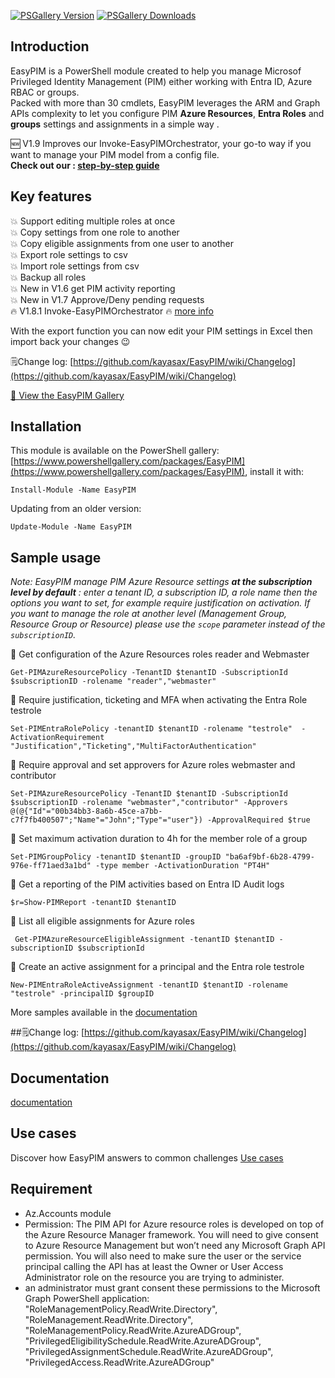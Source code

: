 [![PSGallery Version](https://img.shields.io/powershellgallery/v/easypim.svg?style=flat&logo=powershell&label=PSGallery%20Version)](https://www.powershellgallery.com/packages/easypim) [![PSGallery Downloads](https://img.shields.io/powershellgallery/dt/easypim.svg?style=flat&logo=powershell&label=PSGallery%20Downloads)](https://www.powershellgallery.com/packages/easypim)

## Introduction

EasyPIM is a PowerShell module created to help you manage Microsof Privileged Identity Management (PIM) either working with Entra ID, Azure RBAC or groups.  
Packed with more than 30 cmdlets, EasyPIM leverages the ARM and Graph APIs complexity to let you configure PIM **Azure Resources**, **Entra Roles** and **groups** settings and assignments in a simple way .  

🆕 V1.9 Improves our Invoke-EasyPIMOrchestrator, your go-to way if you want to manage your PIM model from a config file.  
**Check out our :  [step-by-step guide](https://github.com/kayasax/EasyPIM/wiki/Invoke%E2%80%90EasyPIMOrchestrator-step%E2%80%90by%E2%80%90step-guide)**

## Key features
:boom: Support editing multiple roles at once  
:boom: Copy settings from one role to another  
:boom: Copy eligible assignments from one user to another  
:boom: Export role settings to csv  
:boom: Import role settings from csv  
:boom: Backup all roles  
:boom: New in V1.6 get PIM activity reporting  
:boom: New in V1.7 Approve/Deny pending requests  
:fire: V1.8.1 Invoke-EasyPIMOrchestrator :fire: [more info](https://github.com/kayasax/EasyPIM/wiki/Invoke%E2%80%90EasyPIMOrchestrator)

With the export function you can now edit your PIM settings in Excel then import back your changes :wink:

🗒️Change log: [https://github.com/kayasax/EasyPIM/wiki/Changelog](https://github.com/kayasax/EasyPIM/wiki/Changelog)

[📸 View the EasyPIM Gallery](Gallery.html)

## Installation
This module is available on the PowerShell gallery: [https://www.powershellgallery.com/packages/EasyPIM](https://www.powershellgallery.com/packages/EasyPIM), install it with:
```pwsh
Install-Module -Name EasyPIM
```
Updating from an older version:
```pwsh
Update-Module -Name EasyPIM
```

## Sample usage

*Note: EasyPIM manage PIM Azure Resource settings **at the subscription level by default** : enter a tenant ID, a subscription ID, a role name
then the options you want to set, for example require justification on activation.
If you want to manage the role at another level (Management Group, Resource Group or Resource) please use the `scope` parameter instead of the `subscriptionID`.*


:large_blue_diamond: Get configuration of the Azure Resources roles reader and Webmaster
 ```pwsh
 Get-PIMAzureResourcePolicy -TenantID $tenantID -SubscriptionId $subscriptionID -rolename "reader","webmaster"
 ```

:large_blue_diamond: Require justification, ticketing and MFA when activating the Entra Role testrole
 ```pwsh
 Set-PIMEntraRolePolicy -tenantID $tenantID -rolename "testrole"  -ActivationRequirement "Justification","Ticketing","MultiFactorAuthentication"
 ```

:large_blue_diamond: Require approval and set approvers for Azure roles webmaster and contributor
```pwsh
Set-PIMAzureResourcePolicy -TenantID $tenantID -SubscriptionId $subscriptionID -rolename "webmaster","contributor" -Approvers  @(@{"Id"="00b34bb3-8a6b-45ce-a7bb-c7f7fb400507";"Name"="John";"Type"="user"}) -ApprovalRequired $true
```

:large_blue_diamond: Set maximum activation duration to 4h for the member role of a group
```pwsh
Set-PIMGroupPolicy -tenantID $tenantID -groupID "ba6af9bf-6b28-4799-976e-ff71aed3a1bd" -type member -ActivationDuration "PT4H"
```

:large_blue_diamond: Get a reporting of the PIM activities based on Entra ID Audit logs
```pwsh
$r=Show-PIMReport -tenantID $tenantID
```

:large_blue_diamond: List all eligible assignments for Azure roles
```pwsh
 Get-PIMAzureResourceEligibleAssignment -tenantID $tenantID -subscriptionID $subscriptionId
```

:large_blue_diamond: Create an active assignment for a principal and the Entra role testrole
```pwsh
New-PIMEntraRoleActiveAssignment -tenantID $tenantID -rolename "testrole" -principalID $groupID
```

More samples available in the [documentation](https://github.com/kayasax/EasyPIM/wiki/Documentation)

##🗒️Change log: [https://github.com/kayasax/EasyPIM/wiki/Changelog](https://github.com/kayasax/EasyPIM/wiki/Changelog)

## Documentation
[documentation](https://github.com/kayasax/EasyPIM/wiki/Documentation)

## Use cases
Discover how EasyPIM answers to common challenges [Use cases](https://github.com/kayasax/EasyPIM/wiki/Use-Cases)

## Requirement
* Az.Accounts module
* Permission:
The PIM API for Azure resource roles is developed on top of the Azure Resource Manager framework. You will need to give consent to Azure Resource Management but won’t need any Microsoft Graph API permission. You will also need to make sure the user or the service principal calling the API has at least the Owner or User Access Administrator role on the resource you are trying to administer.
* an administrator must grant consent these permissions to the Microsoft Graph PowerShell application:
"RoleManagementPolicy.ReadWrite.Directory",
                "RoleManagement.ReadWrite.Directory",
                "RoleManagementPolicy.ReadWrite.AzureADGroup",
                "PrivilegedEligibilitySchedule.ReadWrite.AzureADGroup",
                "PrivilegedAssignmentSchedule.ReadWrite.AzureADGroup",
                "PrivilegedAccess.ReadWrite.AzureADGroup"



